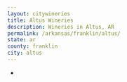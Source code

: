 ```yaml
---
layout: citywineries
title: Altus Wineries
description: Wineries in Altus, AR
permalink: /arkansas/franklin/altus/
state: ar
county: franklin
city: altus
---
```

-
